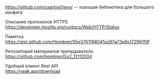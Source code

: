 https://github.com/caarlos0/env/ -- хорошая библиотека для большого конфига

Описание протоколов HTTPS
https://developer.mozilla.org/ru/docs/Web/HTTP/Status

Памятка
https://gist.github.com/Hombrer/95e3761168045a261a73e8c172961f9f

Репозиторий материалов препрдавателя.
https://github.com/hombrer/Go2_12112024

Удобный клиент Rest API         
https://yaak.app/download